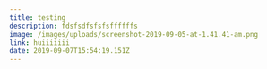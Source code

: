 ```yaml
---
title: testing
description: fdsfsdfsfsfsffffffs
image: /images/uploads/screenshot-2019-09-05-at-1.41.41-am.png
link: huiiiiiii
date: 2019-09-07T15:54:19.151Z
---
```


